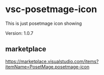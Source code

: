 # vsc-posetmage-icon 

This is just posetmage icon showing

Version: 1.0.7

## marketplace
https://marketplace.visualstudio.com/items?itemName=PosetMage.posetmage-icon